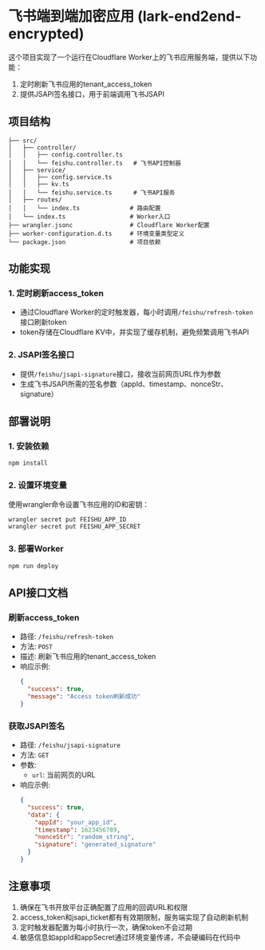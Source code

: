 # 飞书端到端加密应用 (lark-end2end-encrypted)

这个项目实现了一个运行在Cloudflare Worker上的飞书应用服务端，提供以下功能：

1. 定时刷新飞书应用的tenant_access_token
2. 提供JSAPI签名接口，用于前端调用飞书JSAPI

## 项目结构

```
├── src/
│   ├── controller/
│   │   ├── config.controller.ts
│   │   └── feishu.controller.ts   # 飞书API控制器
│   ├── service/
│   │   ├── config.service.ts
│   │   ├── kv.ts
│   │   └── feishu.service.ts      # 飞书API服务
│   ├── routes/
│   │   └── index.ts              # 路由配置
│   └── index.ts                  # Worker入口
├── wrangler.jsonc                # Cloudflare Worker配置
├── worker-configuration.d.ts     # 环境变量类型定义
└── package.json                  # 项目依赖
```

## 功能实现

### 1. 定时刷新access_token

- 通过Cloudflare Worker的定时触发器，每小时调用`/feishu/refresh-token`接口刷新token
- token存储在Cloudflare KV中，并实现了缓存机制，避免频繁调用飞书API

### 2. JSAPI签名接口

- 提供`/feishu/jsapi-signature`接口，接收当前网页URL作为参数
- 生成飞书JSAPI所需的签名参数（appId、timestamp、nonceStr、signature）

## 部署说明

### 1. 安装依赖

```bash
npm install
```

### 2. 设置环境变量

使用wrangler命令设置飞书应用的ID和密钥：

```bash
wrangler secret put FEISHU_APP_ID
wrangler secret put FEISHU_APP_SECRET
```

### 3. 部署Worker

```bash
npm run deploy
```

## API接口文档

### 刷新access_token

- 路径: `/feishu/refresh-token`
- 方法: `POST`
- 描述: 刷新飞书应用的tenant_access_token
- 响应示例:
  ```json
  {
    "success": true,
    "message": "Access token刷新成功"
  }
  ```

### 获取JSAPI签名

- 路径: `/feishu/jsapi-signature`
- 方法: `GET`
- 参数:
  - `url`: 当前网页的URL
- 响应示例:
  ```json
  {
    "success": true,
    "data": {
      "appId": "your_app_id",
      "timestamp": 1623456789,
      "nonceStr": "random_string",
      "signature": "generated_signature"
    }
  }
  ```

## 注意事项

1. 确保在飞书开放平台正确配置了应用的回调URL和权限
2. access_token和jsapi_ticket都有有效期限制，服务端实现了自动刷新机制
3. 定时触发器配置为每小时执行一次，确保token不会过期
4. 敏感信息如appId和appSecret通过环境变量传递，不会硬编码在代码中